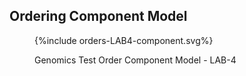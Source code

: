 ## Ordering Component Model

<figure>
{%include orders-LAB4-component.svg%}
<p id="fX.X.X.X-X" class="figureTitle">Genomics Test Order Component Model - LAB-4</p>
</figure>
<br clear="all">
